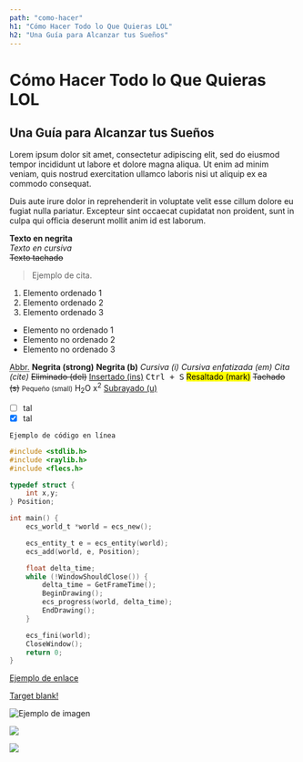 ```yaml
---
path: "como-hacer"
h1: "Cómo Hacer Todo lo Que Quieras LOL"
h2: "Una Guía para Alcanzar tus Sueños"
---
```


# Cómo Hacer Todo lo Que Quieras LOL

## Una Guía para Alcanzar tus Sueños

Lorem ipsum dolor sit amet, consectetur adipiscing elit, sed do eiusmod tempor incididunt ut labore et dolore magna aliqua. Ut enim ad minim veniam, quis nostrud exercitation ullamco laboris nisi ut aliquip ex ea commodo consequat.

Duis aute irure dolor in reprehenderit in voluptate velit esse cillum dolore eu fugiat nulla pariatur. Excepteur sint occaecat cupidatat non proident, sunt in culpa qui officia deserunt mollit anim id est laborum.

**Texto en negrita**  
_Texto en cursiva_  
~~Texto tachado~~

> Ejemplo de cita.

1. Elemento ordenado 1
2. Elemento ordenado 2
3. Elemento ordenado 3

- Elemento no ordenado 1
- Elemento no ordenado 2
- Elemento no ordenado 3

<abbr title="Abbreviation">Abbr.</abbr>
<strong>Negrita (strong)</strong> <b>Negrita (b)</b>
<i>Cursiva (i)</i> <em>Cursiva enfatizada (em)</em> <cite>Cita (cite)</cite>
<del>Eliminado (del)</del>
<ins>Insertado (ins)</ins>
<kbd>Ctrl + S</kbd>
<mark>Resaltado (mark)</mark>
<s>Tachado (s)</s>
<small>Pequeño (small)</small>
H<sub>2</sub>O
x<sup>2</sup>
<u>Subrayado (u)</u>

- [ ] tal
- [x] tal

`Ejemplo de código en línea`

```c
#include <stdlib.h>
#include <raylib.h>
#include <flecs.h>

typedef struct {
    int x,y;
} Position;

int main() {
    ecs_world_t *world = ecs_new();

    ecs_entity_t e = ecs_entity(world);
    ecs_add(world, e, Position);

    float delta_time;
    while (!WindowShouldClose()) {
        delta_time = GetFrameTime();
        BeginDrawing();
        ecs_progress(world, delta_time);
        EndDrawing();
    }

    ecs_fini(world);
    CloseWindow();
    return 0;
}
```

[Ejemplo de enlace](https://example.com)

<a href="https://example.com" target="_blank">Target blank!</a>

![Ejemplo de imagen](https://imgs.search.brave.com/A1g3HIVyF53pk_YrZz0qOisvTPAwV07XS1GJtghqV5c/rs:fit:500:0:0:0/g:ce/aHR0cHM6Ly9zdGF0/aWMudmVjdGVlenku/Y29tL3ZpdGUvYXNz/ZXRzL3Bob3RvLUM4/cTBLUUhHLndlYnA)

[<img src="http://www.google.com.au/images/nav_logo7.png"/>](http://google.com.au/)

<a href="https://example.com" target="_blank"><img src="http://www.google.com.au/images/nav_logo7.png"/></a>
